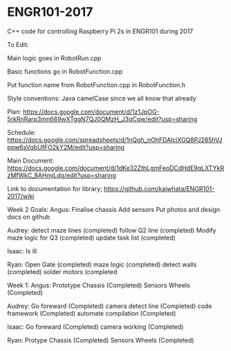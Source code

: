 # ENGR101-2017
C++ code for controlling Raspberry Pi 2s in ENGR101 during 2017

To Edit:

Main logic goes in RobotRun.cpp

Basic functions go in RobotFunction.cpp

Put function name from RobotFunction.cpp in RobotFunction.h

Style conventions: Java camelCase since we all know that already

Plan:
https://docs.google.com/document/d/1z1JpOG-5rkRnRarp3mn669wXTggN7QJ0QMzH_J3qCqw/edit?usp=sharing

Schedule:
https://docs.google.com/spreadsheets/d/1nQgh_nOhFDAlciXGQ8PJ285hVJppw6sVqbUfFO2kY2M/edit?usp=sharing

Main Document:
https://docs.google.com/document/d/1dKe32ZthLgmFeoDCdHdE9qLXTYkRzMfWkC_8AHmjLdg/edit?usp=sharing

Link to documentation for library;
https://github.com/kaiwhata/ENGR101-2017/wiki

Week 2 Goals:
Angus:
Finalise chassis
Add sensors
Put photos and design docs on github

Audrey:
detect maze lines (completed)
follow Q2 line (completed)
Modify maze logic for Q3 (completed)
update task list (completed)

Isaac:
Is ill

Ryan:
Open Gate (completed)
maze logic (completed)
detect walls (completed)
solder motors (completed


Week 1:
Angus:
Prototype Chassis (Completed)
Sensors
Wheels (Completed)

Audrey:
Go foreward (Completed)
camera detect line (Completed)
code framework (Completed)
automate compilation (Completed)

Isaac: 
Go foreward (Completed)
camera working (Completed)

Ryan:
Protype Chassis (Completed)
Sensors
Wheels (Completed)

